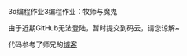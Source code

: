 3d编程作业3编程作业：牧师与魔鬼

由于近期GitHub无法登陆，暂时提交到码云，请您谅解~

代码参考了师兄的[博客](https://blog.csdn.net/c486c/article/details/79795708)

